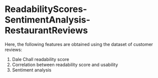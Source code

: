 # ReadabilityScores-SentimentAnalysis-RestaurantReviews
Here, the following features are obtained using the dataset of customer reviews:
1. Dale Chall readability score
2. Correlation between readability score and usability
3. Sentiment analysis
